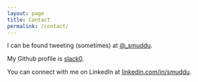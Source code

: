 ```yaml
---
layout: page
title: Contact
permalink: /contact/
---
```


I can be found tweeting (sometimes) at [@_smuddu](https://twitter.com/_smuddu).

My Github profile is [slack0](https://github.com/slack0).

You can connect with me on LinkedIn at [linkedin.com/in/smuddu](https://www.linkedin.com/in/smuddu). 

